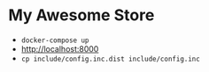 # My Awesome Store

- `docker-compose up`
- [http://localhost:8000](http://localhost:8000)
- `cp include/config.inc.dist include/config.inc`
